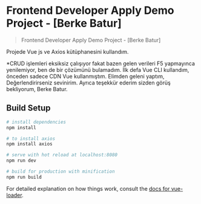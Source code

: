 # Frontend Developer Apply Demo Project - [Berke Batur]

> Frontend Developer Apply Demo Project - [Berke Batur]

Projede Vue js ve Axios kütüphanesini kullandım.

*CRUD işlemleri eksiksiz çalışıyor fakat bazen gelen verileri F5 yapmayınca yenilemiyor, ben de bir çözümünü bulamadım. İlk defa Vue CLI kullandım, önceden sadece CDN Vue kullanmıştım. Elimden geleni yaptım, Değerlendirirseniz sevinirim. Ayrıca teşekkür ederim sizden görüş bekliyorum, Berke Batur.

## Build Setup

``` bash
# install dependencies
npm install

# to install axios
npm install axios

# serve with hot reload at localhost:8080
npm run dev

# build for production with minification
npm run build
```

For detailed explanation on how things work, consult the [docs for vue-loader](http://vuejs.github.io/vue-loader).
